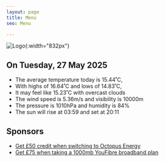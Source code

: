 ```yaml
---
layout: page
title: Menu
seo: Menu

---
```


![Logo](/images/logo.jpg){:width="832px"}

<!-- weather_marker starts -->
## On Tuesday, 27 May 2025

- The average temperature today is 15.44˚C,
- With highs of 16.64˚C and lows of 14.83˚C,
- It may feel like 15.23˚C with overcast clouds
- The wind speed is 5.36m/s and visibility is 10000m
- The pressure is 1010hPa and humidity is 84%
- The sun will rise at 03:59 and set at 20:11

<!-- weather_marker ends -->

## Sponsors

- [Get £50 credit when switching to Octopus Energy](https://bit.ly/3oD1nnS)
- [Get £75 when taking a 1000mb YouFibre broadband plan](https://aklam.io/91zWhU?)
